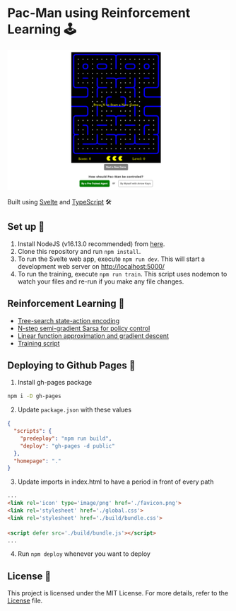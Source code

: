 # Pac-Man using Reinforcement Learning 🕹️

![Screenshot](public/screenshot.png)

Built using [Svelte](https://svelte.dev/) and [TypeScript](https://www.typescriptlang.org/) 🛠️

## Set up 🚀

1. Install NodeJS (v16.13.0 recommended) from [here](https://nodejs.org/en/download/).
2. Clone this repository and run `npm install`.
3. To run the Svelte web app, execute `npm run dev`. This will start a development web server on [http://localhost:5000/](http://localhost:5000/)
4. To run the training, execute `npm run train`. This script uses nodemon to watch your files and re-run if you make any file changes.

## Reinforcement Learning 🧠

- [Tree-search state-action encoding](/src/lib/train/treeSearch.ts)
- [N-step semi-gradient Sarsa for policy control](/src/lib/train/nStepSemiGradientSarsa.ts)
- [Linear function approximation and gradient descent](/src/lib/train/linearQFunction.ts)
- [Training script](/src/lib/train/train.ts)

## Deploying to Github Pages 🚀

1. Install gh-pages package
```bash
npm i -D gh-pages
```
2. Update `package.json` with these values
```json
{
  "scripts": {
    "predeploy": "npm run build",
    "deploy": "gh-pages -d public"
  },
  "homepage": "."
}
```
3. Update imports in index.html to have a period in front of every path
```html
...
<link rel='icon' type='image/png' href='./favicon.png'>
<link rel='stylesheet' href='./global.css'>
<link rel='stylesheet' href='./build/bundle.css'>

<script defer src='./build/bundle.js'></script>
...
```
4. Run `npm deploy` whenever you want to deploy

## License 📜

This project is licensed under the MIT License. For more details, refer to the [License](https://github.com/charvijain12/PacMan/blob/main/LICENSE) file.
